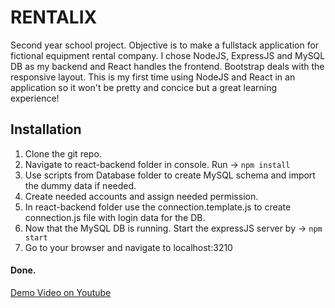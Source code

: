 # RENTALIX
Second year school project. Objective is to make a fullstack application for fictional equipment rental company. I chose NodeJS, ExpressJS and MySQL DB as my backend and React handles the frontend. Bootstrap deals with the responsive layout. This is my first time using NodeJS and React in an application so it won't be pretty and concice but a great learning experience!

## Installation
1. Clone the git repo.
2. Navigate to react-backend folder in console. Run -> ```npm install```
3. Use scripts from Database folder to create MySQL schema and import the dummy data if needed.
4. Create needed accounts and assign needed permission.
5. In react-backend folder use the connection.template.js to create connection.js file with login data for the DB.
6. Now that the MySQL DB is running. Start the expressJS server by -> ```npm start```
7. Go to your browser and navigate to localhost:3210
#### Done.

[Demo Video on Youtube](https://youtu.be/dvGa-8Un6Gk)
